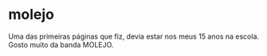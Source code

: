 # molejo

Uma das primeiras páginas que fiz, devia estar nos meus 15 anos na escola. Gosto muito da banda MOLEJO.
